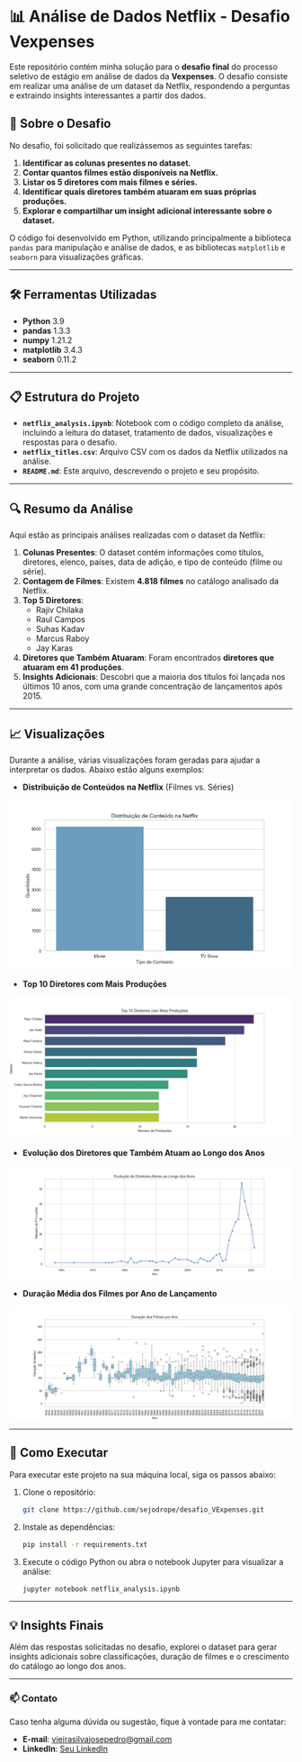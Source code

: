 
# 📊 Análise de Dados Netflix - Desafio Vexpenses

Este repositório contém minha solução para o **desafio final** do processo seletivo de estágio em análise de dados da **Vexpenses**. O desafio consiste em realizar uma análise de um dataset da Netflix, respondendo a perguntas e extraindo insights interessantes a partir dos dados. 

## 🚀 Sobre o Desafio

No desafio, foi solicitado que realizássemos as seguintes tarefas:

1. **Identificar as colunas presentes no dataset.**
2. **Contar quantos filmes estão disponíveis na Netflix.**
3. **Listar os 5 diretores com mais filmes e séries.**
4. **Identificar quais diretores também atuaram em suas próprias produções.**
5. **Explorar e compartilhar um insight adicional interessante sobre o dataset.**

O código foi desenvolvido em Python, utilizando principalmente a biblioteca `pandas` para manipulação e análise de dados, e as bibliotecas `matplotlib` e `seaborn` para visualizações gráficas.

---

## 🛠️ Ferramentas Utilizadas

- **Python** 3.9
- **pandas** 1.3.3
- **numpy** 1.21.2
- **matplotlib** 3.4.3
- **seaborn** 0.11.2

---

## 📋 Estrutura do Projeto

- **`netflix_analysis.ipynb`**: Notebook com o código completo da análise, incluindo a leitura do dataset, tratamento de dados, visualizações e respostas para o desafio.
- **`netflix_titles.csv`**: Arquivo CSV com os dados da Netflix utilizados na análise.
- **`README.md`**: Este arquivo, descrevendo o projeto e seu propósito.

---

## 🔍 Resumo da Análise

Aqui estão as principais análises realizadas com o dataset da Netflix:

1. **Colunas Presentes**: O dataset contém informações como títulos, diretores, elenco, países, data de adição, e tipo de conteúdo (filme ou série).
2. **Contagem de Filmes**: Existem **4.818 filmes** no catálogo analisado da Netflix.
3. **Top 5 Diretores**: 
   - Rajiv Chilaka
   - Raul Campos
   - Suhas Kadav
   - Marcus Raboy
   - Jay Karas
4. **Diretores que Também Atuaram**: Foram encontrados **diretores que atuaram em 41 produções**.
5. **Insights Adicionais**: Descobri que a maioria dos títulos foi lançada nos últimos 10 anos, com uma grande concentração de lançamentos após 2015.

---

## 📈 Visualizações

Durante a análise, várias visualizações foram geradas para ajudar a interpretar os dados. Abaixo estão alguns exemplos:

- **Distribuição de Conteúdos na Netflix** (Filmes vs. Séries)

![Distribuição de Conteúdos](https://github.com/sejodrope/desafio_VExpenses/blob/main/imagens/distribuicao_conteudos.png)

- **Top 10 Diretores com Mais Produções**

![Top 10 Diretores com Mais Produções](https://github.com/sejodrope/desafio_VExpenses/blob/main/imagens/top10_diretores.png)

- **Evolução dos Diretores que Também Atuam ao Longo dos Anos**

![Evolução dos Diretores que Também Atuam ao Longo dos Anos](https://github.com/sejodrope/desafio_VExpenses/blob/main/imagens/evolucao_diretores.png)

- **Duração Média dos Filmes por Ano de Lançamento**

![Duração Média dos Filmes por Ano de Lançamento](https://github.com/sejodrope/desafio_VExpenses/blob/main/imagens/duracao_media.png)

---

## 🤖 Como Executar

Para executar este projeto na sua máquina local, siga os passos abaixo:

1. Clone o repositório:
   ```bash
   git clone https://github.com/sejodrope/desafio_VExpenses.git
   ```
2. Instale as dependências:
   ```bash
   pip install -r requirements.txt
   ```
3. Execute o código Python ou abra o notebook Jupyter para visualizar a análise:
   ```bash
   jupyter notebook netflix_analysis.ipynb
   ```

---

## 💡 Insights Finais

Além das respostas solicitadas no desafio, explorei o dataset para gerar insights adicionais sobre classificações, duração de filmes e o crescimento do catálogo ao longo dos anos. 

---

### 📫 Contato

Caso tenha alguma dúvida ou sugestão, fique à vontade para me contatar:

- **E-mail**: vieirasilvajosepedro@gmail.com
- **LinkedIn**: [Seu LinkedIn](https://www.linkedin.com/in/josepedrovieira/)
